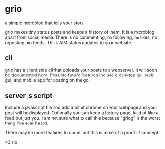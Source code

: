 # grio
a simple microblog that tells your story

grio makes tiny status posts and keeps a history of them. It is a microblog apart from social media. There is no commenting, no following, no likes, no reposting, no feeds. Think AIM status updates to your website.

## cli
grio has a client side cli that uploads your posts to a webserver. It will soon be documented here. Possible future features include a desktop gui, web gui, and mobile app for posting on the go.

## server js script
Include a javascript file and add a bit of chrome on your webpage and your post will be displayed. Optionally you can keep a history page, kind of like a feed but just you. I am not sure what to call this because "grlog" is the worst thing I've ever heard.

There may be more features to come, but this is more of a proof of concept.

<3 rio
